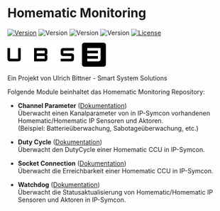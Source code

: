# Homematic Monitoring

[![Version](https://img.shields.io/badge/Symcon_Version-5.1>-red.svg)](https://www.symcon.de/service/dokumentation/entwicklerbereich/sdk-tools/sdk-php/)
![Version](https://img.shields.io/badge/Modul_Version-1.02-blue.svg)
![Version](https://img.shields.io/badge/Modul_Build-3-blue.svg)
![Version](https://img.shields.io/badge/Code-PHP-blue.svg)
[![License](https://img.shields.io/badge/License-CC%20BY--NC--SA%204.0-green.svg)](https://creativecommons.org/licenses/by-nc-sa/4.0/)  

![Logo](imgs/ubs3_logo.png)  

Ein Projekt von Ulrich Bittner - Smart System Solutions  

Folgende Module beinhaltet das Homematic Monitoring Repository:

- __Channel Parameter__ ([Dokumentation](ChannelParameter))  
	Überwacht einen Kanalparameter von in IP-Symcon vorhandenen Homematic/Homematic IP Sensoren und Aktoren.  
	(Beispiel: Batterieüberwachung, Sabotageüberwachung, etc.)
	
- __Duty Cycle__ ([Dokumentation](DutyCycle))  
	Überwacht den DutyCycle einer Homematic CCU in IP-Symcon.

- __Socket Connection__ ([Dokumentation](SocketConnection))  
	Überwacht die Erreichbarkeit einer Homematic CCU in IP-Symcon.
	
- __Watchdog__ ([Dokumentation](WatchDog))  
	Überwacht die Statusaktualisierung von Homematic/Homematic IP Sensoren und Aktoren in IP-Symcon.